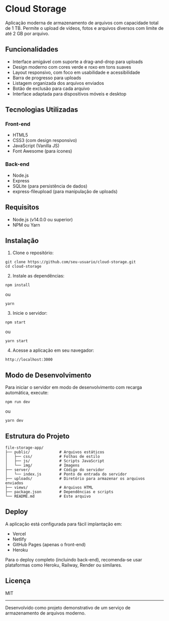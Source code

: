 # Cloud Storage

Aplicação moderna de armazenamento de arquivos com capacidade total de 1 TB. Permite o upload de vídeos, fotos e arquivos diversos com limite de até 2 GB por arquivo.

## Funcionalidades

- Interface amigável com suporte a drag-and-drop para uploads
- Design moderno com cores verde e roxo em tons suaves
- Layout responsivo, com foco em usabilidade e acessibilidade
- Barra de progresso para uploads
- Listagem organizada dos arquivos enviados
- Botão de exclusão para cada arquivo
- Interface adaptada para dispositivos móveis e desktop

## Tecnologias Utilizadas

### Front-end
- HTML5
- CSS3 (com design responsivo)
- JavaScript (Vanilla JS)
- Font Awesome (para ícones)

### Back-end
- Node.js
- Express
- SQLite (para persistência de dados)
- express-fileupload (para manipulação de uploads)

## Requisitos

- Node.js (v14.0.0 ou superior)
- NPM ou Yarn

## Instalação

1. Clone o repositório:
```
git clone https://github.com/seu-usuario/cloud-storage.git
cd cloud-storage
```

2. Instale as dependências:
```
npm install
```
ou
```
yarn
```

3. Inicie o servidor:
```
npm start
```
ou
```
yarn start
```

4. Acesse a aplicação em seu navegador:
```
http://localhost:3000
```

## Modo de Desenvolvimento

Para iniciar o servidor em modo de desenvolvimento com recarga automática, execute:
```
npm run dev
```
ou
```
yarn dev
```

## Estrutura do Projeto

```
file-storage-app/
├── public/             # Arquivos estáticos
│   ├── css/            # Folhas de estilo
│   ├── js/             # Scripts JavaScript
│   └── img/            # Imagens
├── server/             # Código do servidor
│   └── index.js        # Ponto de entrada do servidor
├── uploads/            # Diretório para armazenar os arquivos enviados
├── views/              # Arquivos HTML 
├── package.json        # Dependências e scripts
└── README.md           # Este arquivo
```

## Deploy

A aplicação está configurada para fácil implantação em:
- Vercel
- Netlify
- GitHub Pages (apenas o front-end)
- Heroku

Para o deploy completo (incluindo back-end), recomenda-se usar plataformas como Heroku, Railway, Render ou similares.

## Licença

MIT

---

Desenvolvido como projeto demonstrativo de um serviço de armazenamento de arquivos moderno. 